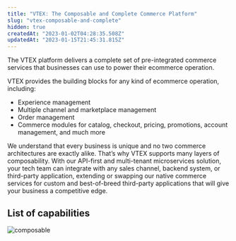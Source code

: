 ```yaml
---
title: "VTEX: The Composable and Complete Commerce Platform"
slug: "vtex-composable-and-complete"
hidden: true
createdAt: "2023-01-02T04:28:35.508Z"
updatedAt: "2023-01-15T21:45:31.815Z"
---
```



The VTEX platform delivers a complete set of pre-integrated commerce services that businesses can use to power their ecommerce operation.

VTEX provides the building blocks for any kind of ecommerce operation, including:

- Experience management  
- Multiple channel and marketplace management  
- Order management
- Commerce modules for catalog, checkout, pricing, promotions, account management, and much more  

We understand that every business is unique and no two commerce architectures are exactly alike. That’s why VTEX supports many layers of composability. With our API-first and multi-tenant microservices solution, your tech team can integrate with any sales channel, backend system, or third-party application, extending or swapping our native commerce services for custom and best-of-breed third-party applications that will give your business a competitive edge.

## List of capabilities


![composable](https://raw.githubusercontent.com/vtexdocs/dev-portal-content/main/images/composable.png)
